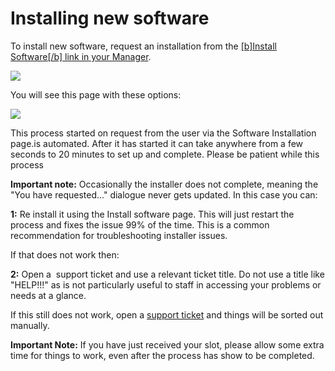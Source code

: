 Installing new software
=======================

  
To install new software, request an installation from the [\[b\]Install Software\[/b\] link in your Manager](https://www.feralhosting.com/manager/).  
  
![](https://raw.github.com/feralhosting/feralfilehosting/master/Feral%20Wiki/0%20Generic/install_software_link.png)  
  
You will see this page with these options:  
  
![](https://raw.github.com/feralhosting/feralfilehosting/master/Feral%20Wiki/0%20Generic/install_software_page.png)  
  
This process started on request from the user via the Software Installation page.is automated. After it has started it can take anywhere from a few seconds to 20 minutes to set up and complete. Please be patient while this process  
  
**Important note:** Occasionally the installer does not complete, meaning the "You have requested..." dialogue never gets updated. In this case you can:  
  
**1:** Re install it using the Install software page. This will just restart the process and fixes the issue 99% of the time. This is a common recommendation for troubleshooting installer issues.  
  
If that does not work then:  
  
**2:** Open a  support ticket and use a relevant ticket title. Do not use a title like "HELP!!!" as is not particularly useful to staff in accessing your problems or needs at a glance.  
  
If this still does not work, open a [support ticket](https://www.feralhosting.com/manager/tickets/new) and things will be sorted out manually.  
  
**Important Note:** If you have just received your slot, please allow some extra time for things to work, even after the process has show to be completed.  
  

